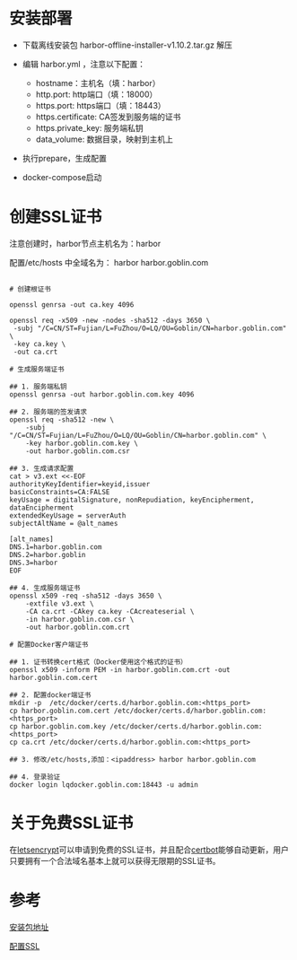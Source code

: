 # 安装部署

- 下载离线安装包 harbor-offline-installer-v1.10.2.tar.gz 解压

- 编辑 harbor.yml ，注意以下配置：

	- hostname：主机名（填：harbor）
	- http.port: http端口（填：18000）
	- https.port: https端口（填：18443）
	- https.certificate: CA签发到服务端的证书
	- https.private_key: 服务端私钥
	- data_volume: 数据目录，映射到主机上
	
- 执行prepare，生成配置

- docker-compose启动

# 创建SSL证书

注意创建时，harbor节点主机名为：harbor

配置/etc/hosts 中全域名为：<ipaddress> harbor harbor.goblin.com

```shell

# 创建根证书

openssl genrsa -out ca.key 4096

openssl req -x509 -new -nodes -sha512 -days 3650 \
 -subj "/C=CN/ST=Fujian/L=FuZhou/O=LQ/OU=Goblin/CN=harbor.goblin.com" \
 -key ca.key \
 -out ca.crt
 
# 生成服务端证书
 
## 1. 服务端私钥
openssl genrsa -out harbor.goblin.com.key 4096
 
## 2. 服务端的签发请求
openssl req -sha512 -new \
    -subj "/C=CN/ST=Fujian/L=FuZhou/O=LQ/OU=Goblin/CN=harbor.goblin.com" \
    -key harbor.goblin.com.key \
    -out harbor.goblin.com.csr
 
## 3. 生成请求配置
cat > v3.ext <<-EOF
authorityKeyIdentifier=keyid,issuer
basicConstraints=CA:FALSE
keyUsage = digitalSignature, nonRepudiation, keyEncipherment, dataEncipherment
extendedKeyUsage = serverAuth
subjectAltName = @alt_names

[alt_names]
DNS.1=harbor.goblin.com
DNS.2=harbor.goblin
DNS.3=harbor
EOF
 
## 4. 生成服务端证书
openssl x509 -req -sha512 -days 3650 \
    -extfile v3.ext \
    -CA ca.crt -CAkey ca.key -CAcreateserial \
    -in harbor.goblin.com.csr \
    -out harbor.goblin.com.crt

# 配置Docker客户端证书  
  
## 1. 证书转换cert格式（Docker使用这个格式的证书）
openssl x509 -inform PEM -in harbor.goblin.com.crt -out harbor.goblin.com.cert
 
## 2. 配置docker端证书
mkdir -p  /etc/docker/certs.d/harbor.goblin.com:<https_port>
cp harbor.goblin.com.cert /etc/docker/certs.d/harbor.goblin.com:<https_port>
cp harbor.goblin.com.key /etc/docker/certs.d/harbor.goblin.com:<https_port>
cp ca.crt /etc/docker/certs.d/harbor.goblin.com:<https_port>

## 3. 修改/etc/hosts,添加：<ipaddress> harbor harbor.goblin.com

## 4. 登录验证
docker login lqdocker.goblin.com:18443 -u admin

```

# 关于免费SSL证书

在[letsencrypt](https://letsencrypt.osfipin.com/)可以申请到免费的SSL证书，并且配合[certbot](https://github.com/certbot/certbot)能够自动更新，用户只要拥有一个合法域名基本上就可以获得无限期的SSL证书。

# 参考

[安装包地址](https://github.com/goharbor/harbor)

[配置SSL](https://goharbor.io/docs/1.10/install-config/configure-https/)